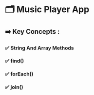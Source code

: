 # 🗂️ Music Player App
## ➡️ Key Concepts : 
### ✅ String And Array Methods
### ✅ find()
### ✅ forEach()
### ✅ join()
